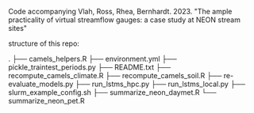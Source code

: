 Code accompanying Vlah, Ross, Rhea, Bernhardt. 2023. "The ample practicality of virtual streamflow gauges: a case study at NEON stream sites"

structure of this repo:

.
├── camels\_helpers.R
├── environment.yml
├── pickle\_traintest\_periods.py
├── README.txt
├── recompute\_camels\_climate.R
├── recompute\_camels\_soil.R
├── re-evaluate\_models.py
├── run\_lstms\_hpc.py
├── run_lstms_local.py
├── slurm_example_config.sh
├── summarize_neon_daymet.R
└── summarize_neon_pet.R

